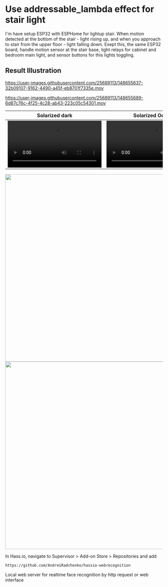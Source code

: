 # Use addressable_lambda effect for stair light
I'm have setup ESP32 with ESPHome for lightup stair. When motion detected at the bottom of the stair - light rising up, 
and when you approach to stair from the upper floor - light falling down.
Exept this, the same ESP32 board, handle motion sensor at the stair base, light relays for cabinet and bedroom main light, and sensor buttons for 
this lights toggling.

## Result Illustration

https://user-images.githubusercontent.com/25689113/148655637-32b09107-9162-4490-a45f-eb8701f7335e.mov

https://user-images.githubusercontent.com/25689113/148655689-6d87c76c-4f25-4c28-ab43-223c05c54301.mov

Solarized dark             |  Solarized Ocean
:-------------------------:|:-------------------------:
![](https://user-images.githubusercontent.com/25689113/148655637-32b09107-9162-4490-a45f-eb8701f7335e.mov)  |  ![](https://user-images.githubusercontent.com/25689113/148655689-6d87c76c-4f25-4c28-ab43-223c05c54301.mov)

<img src="https://user-images.githubusercontent.com/25689113/148655637-32b09107-9162-4490-a45f-eb8701f7335e.mov" width="600"/> <img src="https://user-images.githubusercontent.com/25689113/148655689-6d87c76c-4f25-4c28-ab43-223c05c54301.mov" width="600"/>

In Hass.io, navigate to Supervisor > Add-on Store > Repositories and add

    https://github.com/AndreiRadchenko/hassio-webrecognition
  
  Local web server for realtime face recognition by http request or web interface
